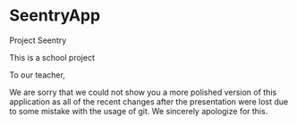 # SeentryApp
Project Seentry

This is a school project

To our teacher,

  We are sorry that we could not show you a more polished version of this application as all of the recent changes after the presentation were lost due to some mistake with the usage of git. We sincerely apologize for this.
